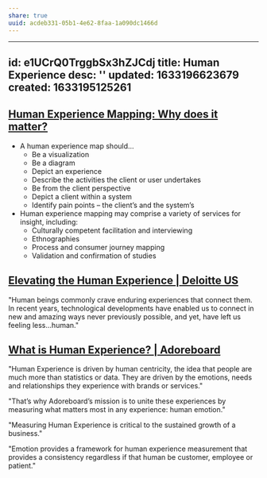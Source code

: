 ```yaml
---
share: true
uuid: acdeb331-05b1-4e62-8faa-1a090dc1466d
---
```

---
id: e1UCrQ0TrggbSx3hZJCdj
title: Human Experience
desc: ''
updated: 1633196623679
created: 1633195125261
---

## [Human Experience Mapping: Why does it matter?](https://www.simplystrategy.net/post/human-experience-mapping)

* A human experience map should…
  * Be a visualization
  * Be a diagram
  * Depict an experience
  * Describe the activities the client or user undertakes
  * Be from the client perspective
  * Depict a client within a system
  * Identify pain points – the client’s and the system’s
* Human experience mapping may comprise a variety of services for insight, including:
  * Culturally competent facilitation and interviewing 
  * Ethnographies
  * Process and consumer journey mapping
  * Validation and confirmation of studies


## [Elevating the Human Experience | Deloitte US](https://www2.deloitte.com/us/en/pages/chief-marketing-officer/articles/elevating-human-experience-design.html)

"Human beings commonly crave enduring experiences that connect them. In recent years, technological developments have enabled us to connect in new and amazing ways never previously possible, and yet, have left us feeling less…human."

## [What is Human Experience? | Adoreboard](https://adoreboard.com/hx-academy/human-experience-hx)

"Human Experience is driven by human centricity, the idea that people are much more than statistics or data. They are driven by the emotions, needs and relationships they experience with brands or services."

"That’s why Adoreboard’s mission is to unite these experiences by measuring what matters most in any experience: human emotion."

"Measuring Human Experience is critical to the sustained growth of a business."

"Emotion provides a framework for human experience measurement that provides a consistency regardless if that human be customer, employee or patient."

